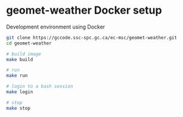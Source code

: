 # geomet-weather Docker setup

Development environment using Docker

```bash
git clone https://gccode.ssc-spc.gc.ca/ec-msc/geomet-weather.git
cd geomet-weather

# build image
make build

# run
make run

# login to a bash session
make login

# stop
make stop
```
